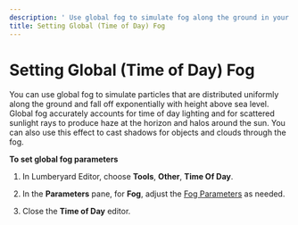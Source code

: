 ```yaml
---
description: ' Use global fog to simulate fog along the ground in your &ALYlong; level. '
title: Setting Global (Time of Day) Fog
---
```

# Setting Global \(Time of Day\) Fog<a name="weather-fog-global"></a>

You can use global fog to simulate particles that are distributed uniformly along the ground and fall off exponentially with height above sea level\. Global fog accurately accounts for time of day lighting and for scattered sunlight rays to produce haze at the horizon and halos around the sun\. You can also use this effect to cast shadows for objects and clouds through the fog\.

**To set global fog parameters**

1. In Lumberyard Editor, choose **Tools**, **Other**, **Time Of Day**\.

1. In the **Parameters** pane, for **Fog**, adjust the [Fog Parameters](/docs/userguide/sky/tod-parameters.md#fog-time-of-day-parameters) as needed\.

1. Close the **Time of Day** editor\.